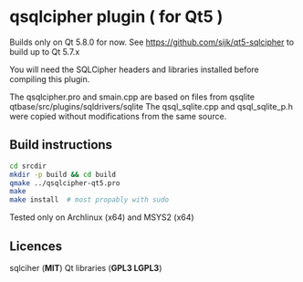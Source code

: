 # qsqlcipher plugin ( for Qt5 )

Builds only on Qt 5.8.0 for now.
See https://github.com/sijk/qt5-sqlcipher to build up to Qt 5.7.x

You will need the SQLCipher headers and libraries installed before
compiling this plugin.

The qsqlcipher.pro and smain.cpp are based on files from qsqlite
 qtbase/src/plugins/sqldrivers/sqlite
The qsql_sqlite.cpp and qsql_sqlite_p.h were copied without
modifications from the same source.


## Build instructions

```bash
cd srcdir
mkdir -p build && cd build
qmake ../qsqlcipher-qt5.pro
make
make install  # most propably with sudo
```

Tested only on Archlinux (x64) and MSYS2 (x64)

## Licences

sqlciher (**MIT**)
Qt libraries (**GPL3  LGPL3**)
